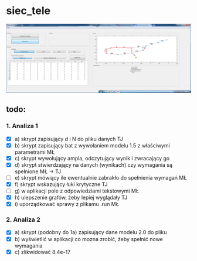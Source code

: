 # siec_tele

![Alt text](siec_tele_28_12_2016_19_10.png?raw=true "Optional Title")

## todo:
### 1. Analiza 1
- [x] a) skrypt zapisujący d i N do pliku danych TJ
- [x] b) skrypt zapisujący bat z wywołaniem modelu 1.5 z właściwymi parametrami MŁ
- [x] c) skrypt wywołujący ampla, odczytujący wynik i zwracający go
- [x] d) skrypt stwierdzający na danych (wynikach) czy wymagania są spełnione MŁ -> TJ
- [ ] e) skrypt mówiący ile ewentualnie zabrakło do spełnienia wymagań MŁ
- [x] f) skrypt wskazujący łuki krytyczne TJ
- [ ] g) w aplikacji pole z odpowiedziami tekstowymi MŁ
- [x] h) ulepszenie grafów, żeby lepiej wyglądały TJ
- [x] i) uporządkować sprawy z plikamu .run MŁ

### 2. Analiza 2
- [x] a) skrypt (podobny do 1a) zapisujący dane modelu 2.0 do pliku
- [x] b) wyświetlić w aplikacji co mozna zrobić, żeby spełnić nowe wymagania
- [x] c) zlikwidować 8.4e-17
